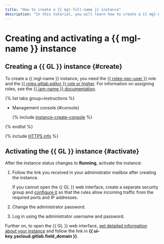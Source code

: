 ```yaml
---
title: "How to create a {{ mgl-full-name }} instance"
description: "In this tutorial, you will learn how to create a {{ mgl-name }} instance."
---
```


# Creating and activating a {{ mgl-name }} instance

## Creating a {{ GL }} instance {#create}

To create a {{ mgl-name }} instance, you need the [{{ roles-vpc-user }}](../../../vpc/security/index.md#vpc-user) role and the [{{ roles.gitlab.editor }} role or higher](../../security/index.md#roles-list). For information on assigning roles, see the [{{ iam-name }} documentation](../../../iam/operations/roles/grant.md).

{% list tabs group=instructions %}

- Management console {#console}

  {% include [instance-create-console](../../../_includes/managed-gitlab/instance-create-console.md) %}

{% endlist %}

{% include [HTTPS info](../../../_includes/managed-gitlab/note-https.md) %}

## Activating the {{ GL }} instance {#activate}

After the instance status changes to **Running**, activate the instance:

1. Follow the link you received in your administrator mailbox after creating the instance.

   If you cannot open the {{ GL }} web interface, create a separate security group and [configure it](../configure-security-group.md) so that the rules allow incoming traffic from the required ports and IP addresses.

1. Change the administrator password.
1. Log in using the administrator username and password.

Further on, to open the {{ GL }} web interface, [get detailed information about your instance](instance-list.md#get) and follow the link in **{{ ui-key.yacloud.gitlab.field_domain }}**.
